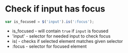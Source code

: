 # Check if input has focus

```javascript
var is_focused = $('input').is(':focus');
```

- is_focused - will contain ```true``` if ```input``` is focused
- 'input' - selector for needed input to check focus
- is( - checks if selected element matches given selector
- :focus - selector for focused element

